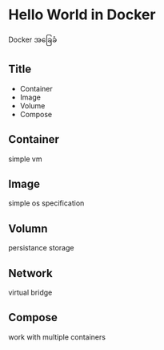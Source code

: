 # Hello World in Docker
Docker အခြေခံ

## Title

- Container
- Image
- Volume
- Compose

## Container
simple vm

## Image
simple os specification

## Volumn
persistance storage

## Network
virtual bridge

## Compose
work with multiple containers

